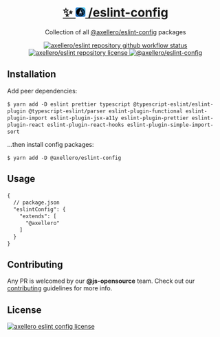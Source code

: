 <h1 align="center">
  <a target="_blank" href="https://axellero.io/en">
    ✨
    <img
      height="22.5"
      src="https://raw.githubusercontent.com/axellero-io/eslint/main/.github/assets/logo.png"
      alt="axellero logo"
    />
    /eslint-config
  </a>
</h1>

<p align="center">Collection of all <a href="https://github.com/axellero-io/eslint">@axellero/eslint-config</a> packages</p>

<p align="center">
  <a href="https://github.com/axellero-io/eslint/actions?query=workflow%3A%22Lint+and+Test%22">
    <img
      src="https://github.com/axellero-io/eslint/workflows/Lint%20and%20Test/badge.svg"
      alt="axellero/eslint repository github workflow status"
    />
  </a>
  <a href="https://github.com/axellero-io/eslint/blob/main/LICENSE">
    <img
      src="https://img.shields.io/github/license/axellero-io/eslint?label=License"
      alt="axellero/eslint repository license"
    />
  </a>
   <a href="https://www.npmjs.com/package/@axellero/eslint-config">
     <img
       src="https://img.shields.io/npm/v/@axellero/eslint-config?color=blue&logo=npm&label="
       alt="@axellero/eslint-config"
     />
   </a>
</p>

## Installation
Add peer dependencies:
```shell
$ yarn add -D eslint prettier typescript @typescript-eslint/eslint-plugin @typescript-eslint/parser eslint-plugin-functional eslint-plugin-import eslint-plugin-jsx-a11y eslint-plugin-prettier eslint-plugin-react eslint-plugin-react-hooks eslint-plugin-simple-import-sort
```
...then install config packages:
```shell
$ yarn add -D @axellero/eslint-config
```

## Usage
```json5
{
  // package.json
  "eslintConfig": {
    "extends": [
      "@axellero"
    ]
  }
}
```

## Contributing
Any PR is welcomed by our **@js-opensource** team.
Check out our [contributing](../../CONTRIBUTING.md) guidelines for more info.

## License
[![axellero eslint config license](https://img.shields.io/github/license/axellero-io/eslint?label=as%20always&color=informational)](../../LICENSE)

